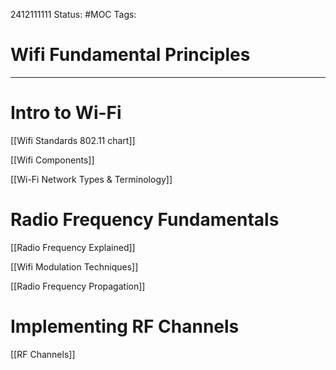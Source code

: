 2412111111
	Status: #MOC
		Tags: 

# Wifi Fundamental Principles


---

# Intro to Wi-Fi

 [[Wifi Standards 802.11 chart]]

[[Wifi Components]] 

[[Wi-Fi Network Types & Terminology]]



# Radio Frequency Fundamentals

[[Radio Frequency Explained]]

[[Wifi Modulation Techniques]]

[[Radio Frequency Propagation]]


# Implementing RF Channels 

[[RF Channels]]



